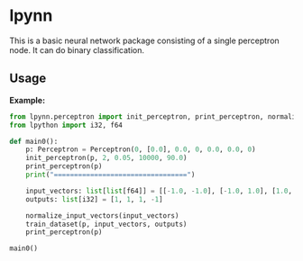# lpynn

This is a basic neural network package consisting of a single perceptron node. It can do binary classification.
## Usage

**Example:**
```python
from lpynn.perceptron import init_perceptron, print_perceptron, normalize_input_vectors, Perceptron, train_dataset
from lpython import i32, f64

def main0():
    p: Perceptron = Perceptron(0, [0.0], 0.0, 0, 0.0, 0.0, 0)
    init_perceptron(p, 2, 0.05, 10000, 90.0)
    print_perceptron(p)
    print("=================================")

    input_vectors: list[list[f64]] = [[-1.0, -1.0], [-1.0, 1.0], [1.0, -1.0], [1.0, 1.0]]
    outputs: list[i32] = [1, 1, 1, -1]

    normalize_input_vectors(input_vectors)
    train_dataset(p, input_vectors, outputs)
    print_perceptron(p)

main0()
```
